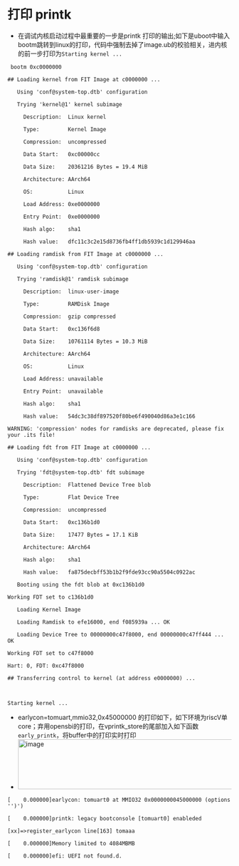 # 打印 printk
* 在调试内核启动过程中最重要的一步是printk 打印的输出;如下是uboot中输入bootm跳转到linux的打印，代码中强制去掉了image.ub的校验相关，进内核的前一步打印为`Starting kernel ...`
``` log
 bootm 0xc0000000

## Loading kernel from FIT Image at c0000000 ...

   Using 'conf@system-top.dtb' configuration

   Trying 'kernel@1' kernel subimage

     Description:  Linux kernel

     Type:         Kernel Image

     Compression:  uncompressed

     Data Start:   0xc00000cc

     Data Size:    20361216 Bytes = 19.4 MiB

     Architecture: AArch64

     OS:           Linux

     Load Address: 0xe0000000

     Entry Point:  0xe0000000

     Hash algo:    sha1

     Hash value:   dfc11c3c2e15d8736fb4ff1db5939c1d129946aa

## Loading ramdisk from FIT Image at c0000000 ...

   Using 'conf@system-top.dtb' configuration

   Trying 'ramdisk@1' ramdisk subimage

     Description:  linux-user-image

     Type:         RAMDisk Image

     Compression:  gzip compressed

     Data Start:   0xc136f6d8

     Data Size:    10761114 Bytes = 10.3 MiB

     Architecture: AArch64

     OS:           Linux

     Load Address: unavailable

     Entry Point:  unavailable

     Hash algo:    sha1

     Hash value:   54dc3c38df897520f80be6f490040d86a3e1c166

WARNING: 'compression' nodes for ramdisks are deprecated, please fix your .its file!

## Loading fdt from FIT Image at c0000000 ...

   Using 'conf@system-top.dtb' configuration

   Trying 'fdt@system-top.dtb' fdt subimage

     Description:  Flattened Device Tree blob

     Type:         Flat Device Tree

     Compression:  uncompressed

     Data Start:   0xc136b1d0

     Data Size:    17477 Bytes = 17.1 KiB

     Architecture: AArch64

     Hash algo:    sha1

     Hash value:   fa875decbff53b1b2f9fde93cc90a5504c0922ac

   Booting using the fdt blob at 0xc136b1d0

Working FDT set to c136b1d0

   Loading Kernel Image

   Loading Ramdisk to efe16000, end f085939a ... OK

   Loading Device Tree to 00000000c47f8000, end 00000000c47ff444 ... OK

Working FDT set to c47f8000

Hart: 0, FDT: 0xc47f8000

## Transferring control to kernel (at address e0000000) ...



Starting kernel ...
```
* earlycon=tomuart,mmio32,0x45000000 的打印如下，如下环境为riscV单core；弃用opensbi的打印，在vprintk_store的尾部加入如下函数`early_printk`，将buffer中的打印实时打印
* <img width="832" height="112" alt="image" src="https://github.com/user-attachments/assets/d51b6de6-0960-4937-802f-ce4d84fd9e6e" />

```
[    0.000000]earlycon: tomuart0 at MMIO32 0x0000000045000000 (options '')')

[    0.000000]printk: legacy bootconsole [tomuart0] enableded

[xx]=>register_earlycon line[163] tomaaa 

[    0.000000]Memory limited to 4084MBMB

[    0.000000]efi: UEFI not found.d.
```
